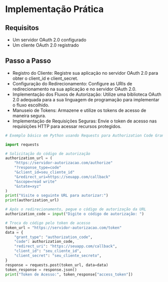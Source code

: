 # Implementação Prática

## Requisitos
- Um servidor OAuth 2.0 configurado
- Um cliente OAuth 2.0 registrado

## Passo a Passo
- Registro do Cliente: Registre sua aplicação no servidor OAuth 2.0 para obter o client_id e client_secret.
- Configuração do Redirecionamento: Configure as URIs de redirecionamento na sua aplicação e no servidor OAuth 2.0.
- Implementação dos Fluxos de Autorização: Utilize uma biblioteca OAuth 2.0 adequada para a sua linguagem de programação para implementar o fluxo escolhido.
- Manuseio de Tokens: Armazene e utilize os tokens de acesso de maneira segura.
- Implementação de Requisições Seguras: Envie o token de acesso nas requisições HTTP para acessar recursos protegidos.

```Python
# Exemplo básico em Python usando Requests para Authorization Code Grant

import requests

# Solicitação do código de autorização
authorization_url = (
    "https://servidor-autorizacao.com/authorize"
    "?response_type=code"
    "&client_id=seu_cliente_id"
    "&redirect_uri=https://seuapp.com/callback"
    "&scope=read write"
    "&state=xyz"
)
print("Visite o seguinte URL para autorizar:")
print(authorization_url)

# Após o redirecionamento, pegue o código de autorização da URL
authorization_code = input("Digite o código de autorização: ")

# Troca do código pelo token de acesso
token_url = "https://servidor-autorizacao.com/token"
data = {
    "grant_type": "authorization_code",
    "code": authorization_code,
    "redirect_uri": "https://seuapp.com/callback",
    "client_id": "seu_cliente_id",
    "client_secret": "seu_cliente_secreto",
}
response = requests.post(token_url, data=data)
token_response = response.json()
print("Token de Acesso:", token_response["access_token"])

```